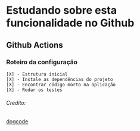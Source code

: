 # Estudando sobre esta funcionalidade no Github

## Github Actions

### Roteiro da configuração

    [X] - Estrutura inicial
    [X] - Instale as dependências do projeto
    [X] - Encontrar código morto na aplicação
    [X] - Rodar os testes

###### Crédito:

[dogcode](https://www.youtube.com/watch?v=MIVx1qniNKY&ab_channel=dogcode)
